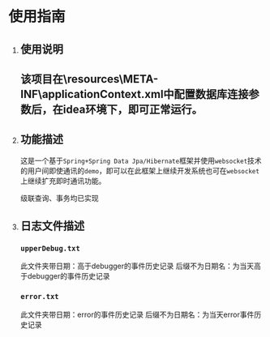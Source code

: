 # 使用指南

1. ## 使用说明

   ## 该项目在\resources\META-INF\applicationContext.xml中配置数据库连接参数后，在idea环境下，即可正常运行。

2. ## 功能描述

   这是一个基于`Spring+Spring Data Jpa/Hibernate`框架并使用`websocket`技术的用户间即使通讯的`demo`，即可以在此框架上继续开发系统也可在`websocket`上继续扩充即时通讯功能。

   级联查询、事务均已实现

3. ## 日志文件描述

   ### `upperDebug.txt`

   此文件夹带日期：高于debugger的事件历史记录
   后缀不为日期名：为当天高于debugger的事件历史记录

   ### `error.txt`

   此文件夹带日期：error的事件历史记录
   后缀不为日期名：为当天error事件历史记录